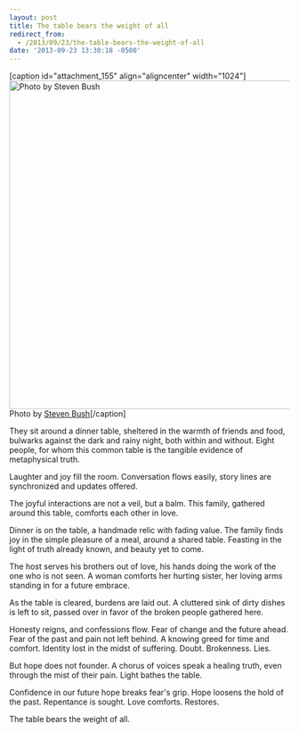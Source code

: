 ```yaml
---
layout: post
title: The table bears the weight of all
redirect_from:
  - /2013/09/23/the-table-bears-the-weight-of-all
date: '2013-09-23 13:30:18 -0500'
---
```

<p>[caption id="attachment_155" align="aligncenter" width="1024"]<a href="/wp-content/uploads/2013/09/2013-09-17-19.58.49-Edit.jpg"><img class="size-large wp-image-155" alt="Photo by Steven Bush" src="/wp-content/uploads/2013/09/2013-09-17-19.58.49-Edit-1024x589.jpg" width="1024" height="589" /></a> Photo by <a href="https://twitter.com/stevenbush">Steven Bush</a>[/caption]</p>
<p>They sit around a dinner table, sheltered in the warmth of friends and food, bulwarks against the dark and rainy night, both within and without. Eight people, for whom this common table is the tangible evidence of metaphysical truth.</p>
<p>Laughter and joy fill the room. Conversation flows easily, story lines are synchronized and updates offered.</p>
<p>The joyful interactions are not a veil, but a balm. This family, gathered around this table, comforts each other in love.</p>
<p>Dinner is on the table, a handmade relic with fading value. The family finds joy in the simple pleasure of a meal, around a shared table. Feasting in the light of truth already known, and beauty yet to come.</p>
<p>The host serves his brothers out of love, his hands doing the work of the one who is not seen. A woman comforts her hurting sister, her loving arms standing in for a future embrace.</p>
<p>As the table is cleared, burdens are laid out. A cluttered sink of dirty dishes is left to sit, passed over in favor of the broken people gathered here.</p>
<p>Honesty reigns, and confessions flow. Fear of change and the future ahead. Fear of the past and pain not left behind. A knowing greed for time and comfort. Identity lost in the midst of suffering. Doubt. Brokenness. Lies.</p>
<p>But hope does not founder. A chorus of voices speak a healing truth, even through the mist of their pain. Light bathes the table.</p>
<p>Confidence in our future hope breaks fear's grip. Hope loosens the hold of the past. Repentance is sought. Love comforts. Restores.</p>
<p>The table bears the weight of all.</p>
